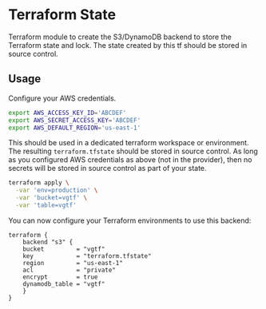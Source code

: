 # Terraform State

Terraform module to create the S3/DynamoDB backend to store the Terraform state and lock.
The state created by this tf should be stored in source control.

## Usage

Configure your AWS credentials.

```sh
export AWS_ACCESS_KEY_ID='ABCDEF'
export AWS_SECRET_ACCESS_KEY='ABCDEF'
export AWS_DEFAULT_REGION='us-east-1'
```

This should be used in a dedicated terraform workspace or environment. The
resulting `terraform.tfstate` should be stored in source control. As long as
you configured AWS credentials as above (not in the provider), then no secrets
will be stored in source control as part of your state.

```sh
terraform apply \
  -var 'env=production' \
  -var 'bucket=vgtf' \
  -var 'table=vgtf'
```

You can now configure your Terraform environments to use this backend:

```hcl
terraform {
    backend "s3" {
    bucket         = "vgtf"
    key            = "terraform.tfstate"
    region         = "us-east-1"
    acl            = "private"
    encrypt        = true
    dynamodb_table = "vgtf"
    }
}
```
